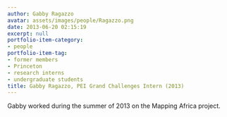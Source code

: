 ```yaml
---
author: Gabby Ragazzo
avatar: assets/images/people/Ragazzo.png
date: 2013-06-20 02:15:19
excerpt: null
portfolio-item-category:
- people
portfolio-item-tag:
- former members
- Princeton
- research interns
- undergraduate students
title: Gabby Ragazzo, PEI Grand Challenges Intern (2013)
---
```


 

Gabby worked during the summer of 2013 on the Mapping Africa project.